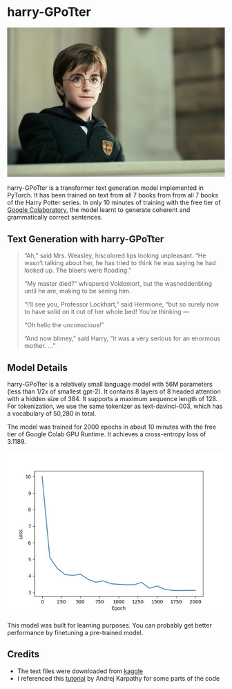 # harry-GPoTter

![AI-generated Harry Potter Thumbnail](assets/thumbnail.jpg)

harry-GPoTter is a transformer text generation model implemented in PyTorch. It has been trained on text from all 7 books from from all 7 books of the Harry Potter series. In only 10 minutes of training with the free tier of [Google Colaboratory](https://colab.research.google.com/), the model learnt to generate coherent and grammatically correct sentences.

## Text Generation with harry-GPoTter

> “Ah,” said Mrs. Weasley, hiscolored lips looking unpleasant. “He wasn’t talking about her, he has tried to think he was saying he had looked up. The bleers were flooding.”
>
> “My master died?” whispered Voldemort, but the wasnoddenbling until he are, making to be seeing him.
>
> “I’ll see you, Professor Lockhart,” said Hermione, “but so surely now to have solid on it out of her whole bed! You’re thinking —
>
> “Oh hello the unconscious!”
>
> “And now blimey,” said Harry, “it was a very serious for an enormous mother. ...”

## Model Details

harry-GPoTter is a relatively small language model with 56M parameters (less than 1/2x of smallest gpt-2). It contains 8 layers of 8 headed attention with a hidden size of 384. It supports a maximum sequence length of 128. For tokenization, we use the same tokenizer as text-davinci-003, which has a vocabulary of 50,280 in total.

The model was trained for 2000 epochs in about 10 minutes with the free tier of Google Colab GPU Runtime. It achieves a cross-entropy loss of 3.1189.

![validation loss curve](assets/loss.jpg)

This model was built for learning purposes. You can probably get better performance by finetuning a pre-trained model.

## Credits
- The text files were downloaded from [kaggle](https://www.kaggle.com/datasets/balabaskar/harry-potter-books-corpora-part-1-7)
- I referenced this [tutorial](https://www.youtube.com/watch?v=kCc8FmEb1nYhttps://www.youtube.com/watch?v=kCc8FmEb1nY) by Andrej Karpathy for some parts of the code
